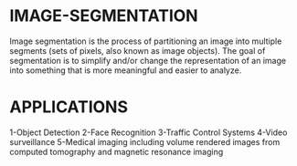 # IMAGE-SEGMENTATION

Image segmentation is the process of partitioning an image into multiple segments (sets of pixels, also known as image objects). The goal of segmentation is to simplify and/or change the representation of an image into something that is more meaningful and easier to analyze.

# APPLICATIONS
1-Object Detection 
2-Face Recognition
3-Traffic Control Systems
4-Video surveillance
5-Medical imaging including volume rendered images from computed tomography and magnetic resonance imaging


